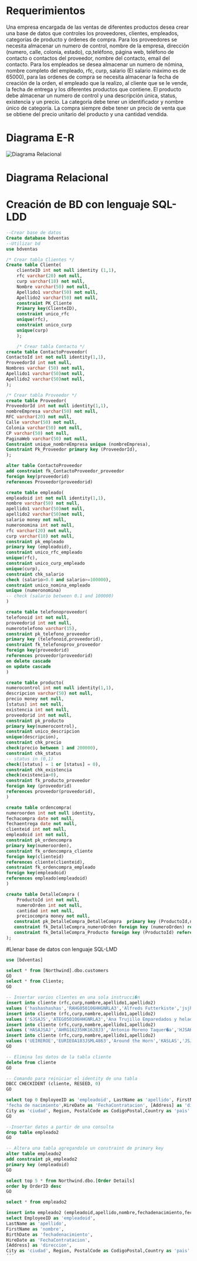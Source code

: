 # Requerimientos
Una empresa encargada de las ventas de diferentes productos desea crear una base de datos que controles los proveedores, clientes, empleados, categorías de producto y órdenes de compra. Para los proveedores se necesita almacenar un numero de control, nombre de la empresa, dirección (numero, calle, colonia, estado), cp,teléfono, página web, teléfono de contacto o contactos del proveedor, nombre del contacto, email del contacto. Para los empleados se desea almacenar un numero de nómina, nombre completo del empleado, rfc, curp, salario (El salario máximo es de 65000), para las ordenes de compra se necesita almacenar la fecha de creación de la orden, el empleado que la realizo, al cliente que se le vende, la fecha de entrega y los diferentes productos que contiene. El producto debe almacenar un numero de control y una descripción única, status, existencia y un precio. La categoría debe tener un identificador y nombre único de categoría. La compra siempre debe tener un precio de venta que se obtiene del precio unitario del producto y una cantidad vendida.

# Diagrama E-R
![Diagrama Relacional](./img/bdventas.png)
# Diagrama Relacional

# Creación de BD con lenguaje SQL-LDD
```sql
--Crear base de datos
Create database bdventas
--Utilizar bd
use bdventas

/* Crear tabla Clientes */
Create table Cliente(
    clienteID int not null identity (1,1),
    rfc varchar(20) not null,
    curp varchar(18) not null,
    Nombre varchar(50) not null,
    Apellido1 varchar(50) not null,
    Apellido2 varchar(50) not null,
    constraint PK_Cliente
    Primary key(ClienteID),
    constraint unico_rfc
    unique(rfc),
    constraint unico_curp
    unique(curp)
    );

	/* Crear tabla Contacto */
create table ContactoProveedor(
ContactoId int not null identity(1,1),
ProveedorId int not null,
Nombres varchar (50) not null,
Apellido1 varchar(50)not null,
Apellido2 varchar(50)not null,
);

/* Crear tabla Proveedor */
create table Proveedor(
ProveedorId int not null identity(1,1),
nombreEmpresa varchar(50) not null,
RFC varchar(20) not null,
Calle varchar(50) not null,
Colonia varchar(50) not null,
CP varchar(50) not null,
PaginaWeb varchar(50) not null,
Constraint unique_nombreEmpresa unique (nombreEmpresa),
Constraint Pk_Proveedor primary key (ProveedorId),
);

alter table ContactoProveedor
add constraint fk_ContactoProveedor_proveedor
foreign key(proveedorid)
references Proveedor(proveedorid)

create table empleado(
empleadoid int not null identity(1,1),
nombre varchar(50) not null,
apellido1 varchar(50)not null,
apellido2 varchar(50)not null,
salario money not null,
numeronomina int not null,
rfc varchar(20) not null,
curp varchar(18) not null,
constraint pk_empleado
primary key (empleadoid),
constraint unico_rfc_empleado
unique(rfc),
constraint unico_curp_empleado
unique(curp),
constraint chk_salario
check (salario>0.0 and salario>=100000),
constraint unico_nomina_empleado
unique (numeronomina)
-- check (salario between 0.1 and 100000)
)

create table telefonoproveedor(
telefonoid int not null,
proveedorid int not null,
numerotelefono varchar(15),
constraint pk_telefono_proveedor
primary key (telefonoid,proveedorid),
constraint fk_telefonoprov_proveedor
foreign key(proveedorid)
references proveedor(proveedorid)
on delete cascade
on update cascade
)

create table producto(
numerocontrol int not null identity(1,1),
descripcion varchar(50) not null,
precio money not null,
[status] int not null,
existencia int not null,
proveedorid int not null,
constraint pk_producto
primary key(numerocontrol),
constraint unico_descripcion
unique(descripcion),
constraint chk_precio
check(precio between 1 and 200000),
constraint chk_status
-- status in (0,1)
check([status] = 1 or [status] = 0),
constraint chk_existencia
check(existencia>0),
constraint fk_producto_proveedor
foreign key (proveedorid)
references proveedor(proveedorid),
)

create table ordencompra(
numeroorden int not null identity,
fechacompra date not null,
fechaentrega date not null,
clienteid int not null,
empleadoid int not null,
constraint pk_ordencompra
primary key(numeroorden),
constraint fk_ordencompra_cliente
foreign key(clienteid)
references cliente(clienteid),
constraint fk_ordencompra_empleado
foreign key(empleadoid)
references empleado(empleadoid)
)

create table DetalleCompra (
    ProductoId int not null,
    numeroOrden int not null,
    cantidad int not null,
    preciocompra money not null,
   constraint pk_DetalleCompra_DetalleCompra  primary key (ProductoId,numeroOrden),
   constraint fk_DetalleCompra_numeroOrden foreign key (numeroOrden) references OrdenCompra(numeroOrden) ,
   constraint fk_DetalleCompra_Producto foreign key (ProductoId) references Producto(NumeroControl) 
);

```

#Llenar base de datos con lenguaje SQL-LMD

```sql
use [bdventas]

select * from [Northwind].dbo.customers
GO
select * from Cliente;
GO

-- Insertar varios clientes en una sola instrucci�n
insert into cliente (rfc,curp,nombre,apellido1,apellido2)
values ('hashashashas','RAHG050106HHGNRLA3','Alfreds Futterkiste','jsjhdn','Futterkiste')
insert into cliente (rfc,curp,nombre,apellido1,apellido2)
values ('SJSAJS','ATEG050106HHGNRLA3','Ana Trujillo Emparedados y heladosiste','KEKSKEK','FUER')
insert into cliente (rfc,curp,nombre,apellido1,apellido2)
values ('HASAJSAJ','AHRG16235HK1628J3','Antonio Moreno Taquer�a','HJSAK','KASKAKSL')
insert into cliente (rfc,curp,nombre,apellido1,apellido2)
values ('UEIREROE','EURIEOA183JSML4863','Around the Horn','KASLAS','JSJDSOA')
GO

-- Elimina los datos de la tabla cliente
delete from cliente
GO

-- Comando para reiniciar el identity de una tabla
DBCC CHECKIDENT (cliente, RESEED, 0)
GO

select top 0 EmployeeID as 'empleadoid', LastName as 'apellido', FirstName as 'nombre',BirthDate as
'fecha de nacimiento',HireDate as 'FechaContratacion', [Address] as 'direccion',
City as 'ciudad', Region, PostalCode as CodigoPostal,Country as 'pais' into empleado2 from Northwind.dbo.Employees
GO

--Insertar datos a partir de una consulta
drop table empleado2
GO

-- Altera una tabla agregandole un constraint de primary key
alter table empleado2
add constraint pk_empleado2
primary key (empleadoid)
GO

select top 5 * from Northwind.dbo.[Order Details]
order by OrderID desc
GO

select * from empleado2

insert into empleado2 (empleadoid,apellido,nombre,fechadenacimiento,fechacontratacion,direccion,ciudad,codigopostal,pais)
select EmployeeID as 'empleadoid',
LastName as 'apellido', 
FirstName as 'nombre',
BirthDate as 'fechadenacimiento',
HireDate as 'FechaContratacion',
[Address] as 'direccion',
City as 'ciudad', Region, PostalCode as CodigoPostal,Country as 'pais' from Northwind.dbo.Employees
´´´